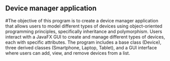 ## Device manager application


#The objective of this program is to create a device manager application that allows users to model different types of devices using object-oriented programming principles, specifically inheritance and polymorphism. Users interact with a JavaFX GUI to create and manage different types of devices, each with specific attributes. 
The program includes a base class (Device), three derived classes (Smartphone, Laptop, Tablet), and a GUI interface where users can add, view, and remove devices from a list.
